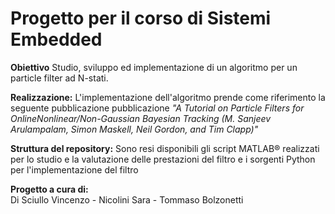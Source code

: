 # Progetto per il corso di Sistemi Embedded

<b>Obiettivo</b>
Studio, sviluppo ed implementazione di un algoritmo per un particle filter ad N-stati.

<b>Realizzazione:</b>
L'implementazione dell'algoritmo prende come riferimento la seguente pubblicazione pubblicazione 
<i>"A Tutorial on Particle Filters for OnlineNonlinear/Non-Gaussian Bayesian Tracking (M. Sanjeev Arulampalam, Simon Maskell, Neil Gordon, and Tim Clapp)"</i>

<b>Struttura del repository:</b>
Sono resi disponibili gli script MATLAB® realizzati per lo studio e la valutazione delle prestazioni del filtro e 
i sorgenti Python per l'implementazione del filtro

<b>Progetto a cura di:</b><br>
Di Sciullo Vincenzo - Nicolini Sara - Tommaso Bolzonetti



